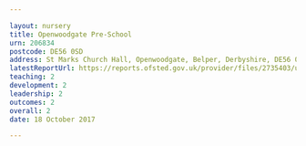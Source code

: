 ```yaml
---

layout: nursery
title: Openwoodgate Pre-School
urn: 206834
postcode: DE56 0SD
address: St Marks Church Hall, Openwoodgate, Belper, Derbyshire, DE56 0SD
latestReportUrl: https://reports.ofsted.gov.uk/provider/files/2735403/urn/206834.pdf
teaching: 2
development: 2
leadership: 2
outcomes: 2
overall: 2
date: 18 October 2017

---
```

